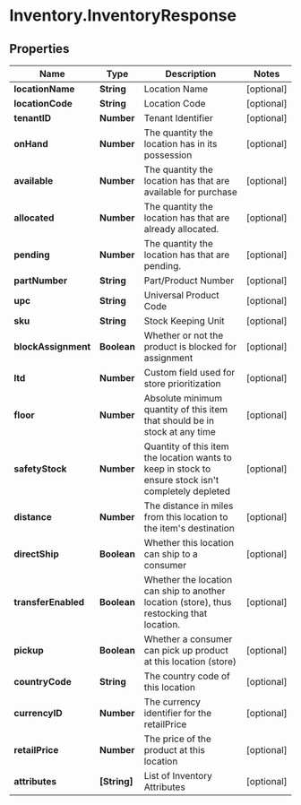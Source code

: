 # Inventory.InventoryResponse

## Properties

Name | Type | Description | Notes
------------ | ------------- | ------------- | -------------
**locationName** | **String** | Location Name | [optional] 
**locationCode** | **String** | Location Code | [optional] 
**tenantID** | **Number** | Tenant Identifier | [optional] 
**onHand** | **Number** | The quantity the location has in its possession | [optional] 
**available** | **Number** | The quantity the location has that are available for purchase | [optional] 
**allocated** | **Number** | The quantity the location has that are already allocated. | [optional] 
**pending** | **Number** | The quantity the location has that are pending. | [optional] 
**partNumber** | **String** | Part/Product Number | [optional] 
**upc** | **String** | Universal Product Code | [optional] 
**sku** | **String** | Stock Keeping Unit | [optional] 
**blockAssignment** | **Boolean** | Whether or not the product is blocked for assignment | [optional] 
**ltd** | **Number** | Custom field used for store prioritization | [optional] 
**floor** | **Number** | Absolute minimum quantity of this item that should be in stock at any time | [optional] 
**safetyStock** | **Number** | Quantity of this item the location wants to keep in stock to ensure stock isn&#39;t completely depleted | [optional] 
**distance** | **Number** | The distance in miles from this location to the item&#39;s destination | [optional] 
**directShip** | **Boolean** | Whether this location can ship to a consumer | [optional] 
**transferEnabled** | **Boolean** | Whether the location can ship to another location (store), thus restocking that location. | [optional] 
**pickup** | **Boolean** | Whether a consumer can pick up product at this location (store) | [optional] 
**countryCode** | **String** | The country code of this location | [optional] 
**currencyID** | **Number** | The currency identifier for the retailPrice | [optional] 
**retailPrice** | **Number** | The price of the product at this location | [optional] 
**attributes** | **[String]** | List of Inventory Attributes | [optional] 



